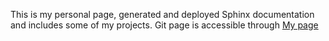 This is my personal page, generated and deployed Sphinx documentation and includes some of my projects.
Git page is accessible through [My page](https://salmakazemirashed.github.io/ImSalmaKRashed/)
